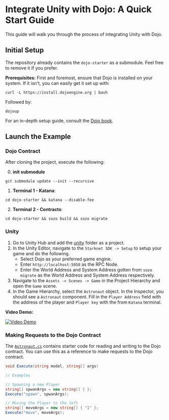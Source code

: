 # Integrate Unity with Dojo: A Quick Start Guide

This guide will walk you through the process of integrating Unity with Dojo.

## Initial Setup

The repository already contains the `dojo-starter` as a submodule. Feel free to remove it if you prefer.

**Prerequisites:** First and foremost, ensure that Dojo is installed on your system. If it isn't, you can easily get it set up with:

```console
curl -L https://install.dojoengine.org | bash
```

Followed by:

```console
dojoup
```

For an in-depth setup guide, consult the [Dojo book](https://book.dojoengine.org/getting-started/quick-start.html).

## Launch the Example

### Dojo Contract

After cloning the project, execute the following:

0. **init submodule**

```
git submodule update --init --recursive
```

1. **Terminal 1 - Katana**:

```console
cd dojo-starter && katana --disable-fee
```

2. **Terminal 2 - Contracts**:

```console
cd dojo-starter && sozo build && sozo migrate
```

### Unity

1. Go to Unity Hub and add the [unity](./unity) folder as a project.
2. In the Unity Editor, navigate to the `Starknet SDK -> Setup` to setup your game and do the following.
   - Select Dojo as your preferred game engine.
   - Enter `http://localhost:5050` as the RPC Node.
   - Enter the World Address and System Address gotten from `sozo migrate` as the World Address and System Address respectively.
3. Navigate to the `Assets -> Scenes -> Game` in the Project Hierarchy and open the `Game` scene.
4. In the Game Hierarchy, select the `Astronaut` object. In the Inspector, you should see a `Astronaut` component. Fill in the `Player Address` field with the address of the player and `Player key` with the from `Katana` terminal.

**Video Demo:**

[![Video Demo](https://youtu.be/sWkty7sdQ9o)](https://youtu.be/sWkty7sdQ9o)

### Making Requests to the Dojo Contract

The [`Astronaut.cs`](unity/Assets/Scripts/Astronaut.cs) contains starter code for reading and writing to the Dojo contract. You can use this as a reference to make requests to the Dojo contract.

```cs
void Execute(string model, string[] args)

// Examples

// Spawning a new Player
string[] spwanArgs = new string[] { };
Execute("spawn", spwanArgs);

// Moving the Player to the left
string[] moveArgs = new string[] { "1" };
Execute("move", moveArgs);
```
